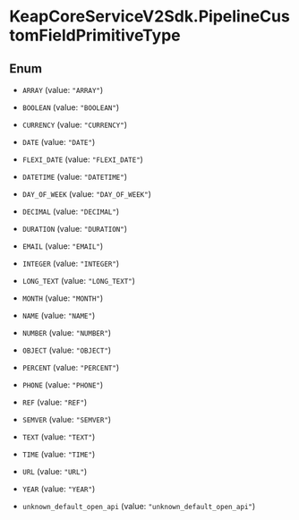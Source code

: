 # KeapCoreServiceV2Sdk.PipelineCustomFieldPrimitiveType

## Enum


* `ARRAY` (value: `"ARRAY"`)

* `BOOLEAN` (value: `"BOOLEAN"`)

* `CURRENCY` (value: `"CURRENCY"`)

* `DATE` (value: `"DATE"`)

* `FLEXI_DATE` (value: `"FLEXI_DATE"`)

* `DATETIME` (value: `"DATETIME"`)

* `DAY_OF_WEEK` (value: `"DAY_OF_WEEK"`)

* `DECIMAL` (value: `"DECIMAL"`)

* `DURATION` (value: `"DURATION"`)

* `EMAIL` (value: `"EMAIL"`)

* `INTEGER` (value: `"INTEGER"`)

* `LONG_TEXT` (value: `"LONG_TEXT"`)

* `MONTH` (value: `"MONTH"`)

* `NAME` (value: `"NAME"`)

* `NUMBER` (value: `"NUMBER"`)

* `OBJECT` (value: `"OBJECT"`)

* `PERCENT` (value: `"PERCENT"`)

* `PHONE` (value: `"PHONE"`)

* `REF` (value: `"REF"`)

* `SEMVER` (value: `"SEMVER"`)

* `TEXT` (value: `"TEXT"`)

* `TIME` (value: `"TIME"`)

* `URL` (value: `"URL"`)

* `YEAR` (value: `"YEAR"`)

* `unknown_default_open_api` (value: `"unknown_default_open_api"`)


